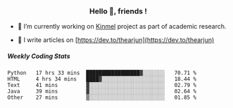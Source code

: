<h3 align="center">Hello 👋, friends !</h3>

- 🔭 I’m currently working on [Kinmel](https://github.com/thearjun/kinmel) project as part of academic research.

- 📝 I write articles on [https://dev.to/thearjun](https://dev.to/thearjun)


##### Weekly Coding Stats
<!--START_SECTION:waka-->
```text
Python   17 hrs 33 mins  █████████████████▓░░░░░░░   70.71 % 
HTML     4 hrs 34 mins   ████▓░░░░░░░░░░░░░░░░░░░░   18.44 % 
Text     41 mins         ▓░░░░░░░░░░░░░░░░░░░░░░░░   02.79 % 
Java     39 mins         ▓░░░░░░░░░░░░░░░░░░░░░░░░   02.64 % 
Other    27 mins         ▒░░░░░░░░░░░░░░░░░░░░░░░░   01.85 % 
```
<!--END_SECTION:waka-->
